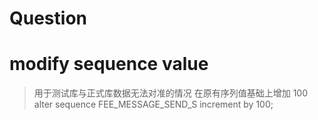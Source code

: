 # Question

# modify sequence value
> 用于测试库与正式库数据无法对准的情况 在原有序列值基础上增加 100
alter sequence FEE_MESSAGE_SEND_S increment by 100;
